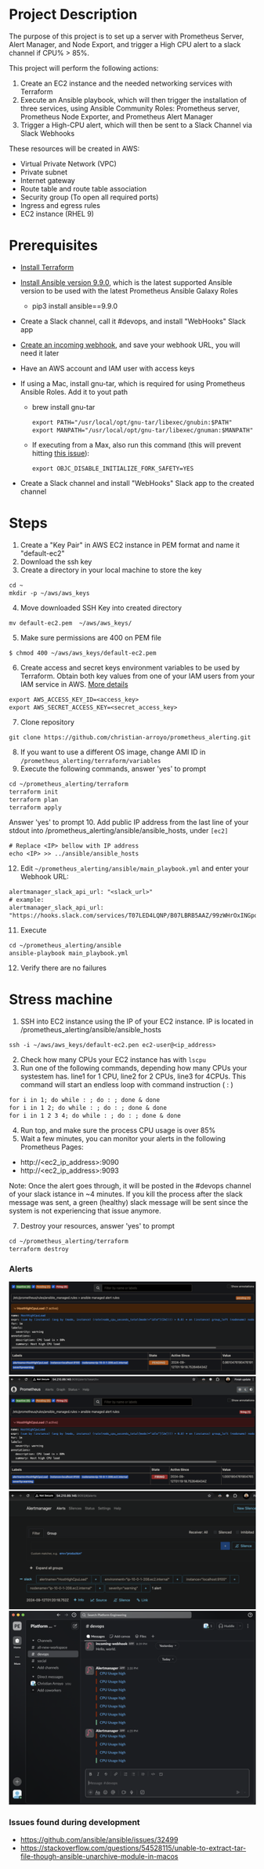 # Project Description

The purpose of this project is to set up a server with Prometheus Server, Alert Manager, and Node Export, and trigger a High CPU alert to a slack channel if CPU% > 85%.

This project will perform the following actions:

1. Create an EC2 instance and the needed networking services with Terraform
2. Execute an Ansible playbook, which will then trigger the installation of three services, using Ansible Community Roles: Prometheus server, Prometheus Node Exporter, and Prometheus Alert Manager
3. Trigger a High-CPU alert, which will then be sent to a Slack Channel via Slack Webhooks

These resources will be created in AWS:
- Virtual Private Network (VPC)
- Private subnet
- Internet gateway
- Route table and route table association
- Security group (To open all required ports)
- Ingress and egress rules
- EC2 instance (RHEL 9)

# Prerequisites
- [Install Terraform](https://developer.hashicorp.com/terraform/install)
- [Install Ansible version 9.9.0](https://docs.ansible.com/ansible/latest/installation_guide/intro_installation.html), which is the latest supported Ansible version to be used with the latest Prometheus Ansible Galaxy Roles
    - pip3 install ansible==9.9.0 
- Create a Slack channel, call it #devops, and install "WebHooks" Slack app
- [Create an incoming webhook](https://api.slack.com/messaging/webhooks), and save your webhook URL, you will need it later
- Have an AWS account and IAM user with access keys
- If using a Mac, install gnu-tar, which is required for using Prometheus Ansible Roles. Add it to yout path
    - brew install gnu-tar
        ```
        export PATH="/usr/local/opt/gnu-tar/libexec/gnubin:$PATH" export MANPATH="/usr/local/opt/gnu-tar/libexec/gnuman:$MANPATH"
        ```
    - If executing from a Max, also run this command (this will prevent hitting [this issue](https://github.com/ansible/ansible/issues/32499)):
        ```
        export OBJC_DISABLE_INITIALIZE_FORK_SAFETY=YES
        ```

- Create a Slack channel and install "WebHooks" Slack app to the created channel


# Steps

1. Create a "Key Pair" in AWS EC2 instance in PEM format and name it "default-ec2"
2. Download the ssh key
3. Create a directory in your local machine to store the key 
```
cd ~
mkdir -p ~/aws/aws_keys
```
4. Move downloaded SSH Key into created directory
```
mv default-ec2.pem  ~/aws/aws_keys/
```
5. Make sure permissions are 400 on PEM file
```
$ chmod 400 ~/aws/aws_keys/default-ec2.pem
```
6. Create access and secret keys environment variables to be used by Terraform. Obtain both key values from one of your IAM users from your IAM service in AWS. [More details](https://docs.aws.amazon.com/cli/v1/userguide/cli-configure-envvars.html)
```
export AWS_ACCESS_KEY_ID=<access_key>
export AWS_SECRET_ACCESS_KEY=<secret_access_key>
```
7. Clone repository
```
git clone https://github.com/christian-arroyo/prometheus_alerting.git
```

8. If you want to use a different OS image, change AMI ID in `/prometheus_alerting/terraform/variables`
9. Execute the following commands, answer 'yes' to prompt
```
cd ~/prometheus_alerting/terraform
terraform init
terraform plan
terraform apply
```
Answer 'yes' to prompt
10. Add public IP address from the last line of your stdout into /prometheus_alerting/ansible/ansible_hosts, under `[ec2]`
```
# Replace <IP> bellow with IP address
echo <IP> >> ../ansible/ansible_hosts
```
12. Edit `~/prometheus_alerting/ansible/main_playbook.yml` and enter your Webhook URL:
```
alertmanager_slack_api_url: "<slack_url>"
# example:
alertmanager_slack_api_url: "https://hooks.slack.com/services/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"
```
11. Execute
```
cd ~/prometheus_alerting/ansible
ansible-playbook main_playbook.yml
```

12. Verify there are no failures

# Stress machine

1. SSH into EC2 instance using the IP of your EC2 instance. IP is located in /prometheus_alerting/ansible/ansible_hosts
```
ssh -i ~/aws/aws_keys/default-ec2.pen ec2-user@<ip_address>
```
2. Check how many CPUs your EC2 instance has with `lscpu`
3. Run one of the following commands, depending how many CPUs your systestem has. line1 for 1 CPU, line2 for 2 CPUs, line3 for 4CPUs. This command will start an endless loop with command instruction ( : )
```
for i in 1; do while : ; do : ; done & done
for i in 1 2; do while : ; do : ; done & done
for i in 1 2 3 4; do while : ; do : ; done & done
```

4. Run top, and make sure the process CPU usage is over 85%
5. Wait a few minutes, you can monitor your alerts in the following Prometheus Pages:
- http://<ec2_ip_address>:9090 
- http://<ec2_ip_address>:9093 

Note: Once the alert goes through, it will be posted in the #devops channel of your slack istance in ~4 minutes. If you kill the process after the slack message was sent, a green (healthy) slack message will be sent since the system is not experiencing that issue anymore. 

7. Destroy your resources, answer 'yes' to prompt
```
cd ~/prometheus_alerting/terraform
terraform destroy
```

### Alerts

![Alt text](https://github.com/christian-arroyo/prometheus_alerting/blob/main/screenshots/pending.png?raw=true)
![Alt text](https://github.com/christian-arroyo/prometheus_alerting/blob/main/screenshots/firing.png?raw=true)
![Alt text](https://github.com/christian-arroyo/prometheus_alerting/blob/main/screenshots/am.png?raw=true)
![Alt text](https://github.com/christian-arroyo/prometheus_alerting/blob/main/screenshots/slack.png?raw=true)

### Issues found during development 
- https://github.com/ansible/ansible/issues/32499
- https://stackoverflow.com/questions/54528115/unable-to-extract-tar-file-though-ansible-unarchive-module-in-macos
